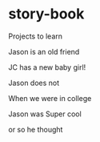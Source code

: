 # story-book
Projects to learn

Jason is an old friend

JC has a new baby girl!

Jason does not

When we were in college

Jason was Super cool

or so he thought